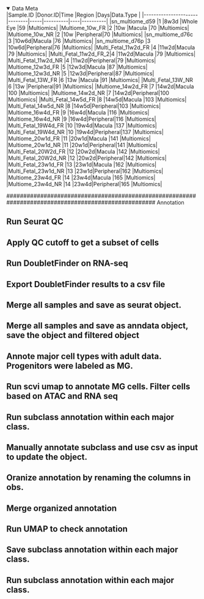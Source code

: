 <details open>
  <summary>Data Meta</summary>
|Sample.ID             |Donor.ID|Time |Region    |Days|Data.Type |
|----------------------|--------|-----|----------|----|----------|
|sn_multiome_d59       |1       |8w3d |Whole Eye |59  |Multiomics|
|Multiome_10w_FR       |2       |10w  |Macula    |70  |Multiomics|
|Multiome_10w_NR       |2       |10w  |Peripheral|70  |Multiomics|
|sn_multiome_d76c      |3       |10w6d|Macula    |76  |Multiomics|
|sn_multiome_d76p      |3       |10w6d|Peripheral|76  |Multiomics|
|Multi_Fetal_11w2d_FR  |4       |11w2d|Macula    |79  |Multiomics|
|Multi_Fetal_11w2d_FR_2|4       |11w2d|Macula    |79  |Multiomics|
|Multi_Fetal_11w2d_NR  |4       |11w2d|Peripheral|79  |Multiomics|
|Multiome_12w3d_FR     |5       |12w3d|Macula    |87  |Multiomics|
|Multiome_12w3d_NR     |5       |12w3d|Peripheral|87  |Multiomics|
|Multi_Fetal_13W_FR    |6       |13w  |Macula    |91  |Multiomics|
|Multi_Fetal_13W_NR    |6       |13w  |Peripheral|91  |Multiomics|
|Multiome_14w2d_FR     |7       |14w2d|Macula    |100 |Multiomics|
|Multiome_14w2d_NR     |7       |14w2d|Peripheral|100 |Multiomics|
|Multi_Fetal_14w5d_FR  |8       |14w5d|Macula    |103 |Multiomics|
|Multi_Fetal_14w5d_NR  |8       |14w5d|Peripheral|103 |Multiomics|
|Multiome_16w4d_FR     |9       |16w4d|Macula    |116 |Multiomics|
|Multiome_16w4d_NR     |9       |16w4d|Peripheral|116 |Multiomics|
|Multi_Fetal_19W4d_FR  |10      |19w4d|Macula    |137 |Multiomics|
|Multi_Fetal_19W4d_NR  |10      |19w4d|Peripheral|137 |Multiomics|
|Multiome_20w1d_FR     |11      |20w1d|Macula    |141 |Multiomics|
|Multiome_20w1d_NR     |11      |20w1d|Peripheral|141 |Multiomics|
|Multi_Fetal_20W2d_FR  |12      |20w2d|Macula    |142 |Multiomics|
|Multi_Fetal_20W2d_NR  |12      |20w2d|Peripheral|142 |Multiomics|
|Multi_Fetal_23w1d_FR  |13      |23w1d|Macula    |162 |Multiomics|
|Multi_Fetal_23w1d_NR  |13      |23w1d|Peripheral|162 |Multiomics|
|Multiome_23w4d_FR     |14      |23w4d|Macula    |165 |Multiomics|
|Multiome_23w4d_NR     |14      |23w4d|Peripheral|165 |Multiomics|
</details>

#################################################################################################### Annotation 
## Run Seurat QC 
## Apply QC cutoff to get a subset of cells 
## Run DoubletFinder on RNA-seq 
## Export DoubletFinder results to a csv file 
## Merge all samples and save as seurat object. 
## Merge all samples and save as anndata object, save the object and filtered object 
## Annote major cell types with adult data. Progenitors were labeled as MG. 
## Run scvi umap to annotate MG cells. Filter cells based on ATAC and RNA seq 
## Run subclass annotation within each major class. 
## Manually annotate subclass and use csv as input to update the object. 
## Oranize annotation by renaming the columns in obs. 
## Merge organized annotation 
## Run UMAP to check annotation 
## Save subclass annotation within each major class. 
## Run subclass annotation within each major class. 